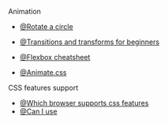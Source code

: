 Animation

- [@Rotate a circle](https://dev.to/benjithorpe/rotate-a-circle-with-css-1dp6)

- [@Transitions and transforms for beginners](https://thoughtbot.com/blog/transitions-and-transforms)

- [@Flexbox cheatsheet](https://darekkay.com/flexbox-cheatsheet/)

- [@Animate.css](https://animate.style/) 

  


CSS features support
- [@Which browser supports css features](https://www.w3schools.com/cssref/css3_browsersupport.php)
- [@Can I use](https://caniuse.com/?search=foreach)
